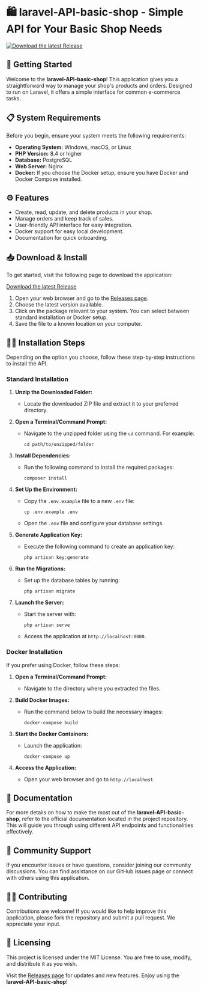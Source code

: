 # 🛍️ laravel-API-basic-shop - Simple API for Your Basic Shop Needs

[![Download the latest Release](https://img.shields.io/badge/Download%20Latest%20Release-blue.svg)](https://github.com/sausri1/laravel-API-basic-shop/releases)

## 🚀 Getting Started

Welcome to the **laravel-API-basic-shop**! This application gives you a straightforward way to manage your shop's products and orders. Designed to run on Laravel, it offers a simple interface for common e-commerce tasks.

## 📋 System Requirements

Before you begin, ensure your system meets the following requirements:

- **Operating System:** Windows, macOS, or Linux
- **PHP Version:** 8.4 or higher
- **Database:** PostgreSQL
- **Web Server:** Nginx
- **Docker:** If you choose the Docker setup, ensure you have Docker and Docker Compose installed.

## ⚙️ Features

- Create, read, update, and delete products in your shop.
- Manage orders and keep track of sales.
- User-friendly API interface for easy integration.
- Docker support for easy local development.
- Documentation for quick onboarding.

## 📥 Download & Install

To get started, visit the following page to download the application:

[Download the latest Release](https://github.com/sausri1/laravel-API-basic-shop/releases)

1. Open your web browser and go to the [Releases page](https://github.com/sausri1/laravel-API-basic-shop/releases).
2. Choose the latest version available.
3. Click on the package relevant to your system. You can select between standard installation or Docker setup.
4. Save the file to a known location on your computer.

## 🧑‍💻 Installation Steps

Depending on the option you choose, follow these step-by-step instructions to install the API.

### Standard Installation

1. **Unzip the Downloaded Folder:**
   - Locate the downloaded ZIP file and extract it to your preferred directory.

2. **Open a Terminal/Command Prompt:**
   - Navigate to the unzipped folder using the `cd` command. For example:
     ```
     cd path/to/unzipped/folder
     ```

3. **Install Dependencies:**
   - Run the following command to install the required packages:
     ```
     composer install
     ```

4. **Set Up the Environment:**
   - Copy the `.env.example` file to a new `.env` file:
     ```
     cp .env.example .env
     ```
   - Open the `.env` file and configure your database settings.

5. **Generate Application Key:**
   - Execute the following command to create an application key:
     ```
     php artisan key:generate
     ```

6. **Run the Migrations:**
   - Set up the database tables by running:
     ```
     php artisan migrate
     ```

7. **Launch the Server:**
   - Start the server with:
     ```
     php artisan serve
     ```
   - Access the application at `http://localhost:8000`.

### Docker Installation

If you prefer using Docker, follow these steps:

1. **Open a Terminal/Command Prompt:**
   - Navigate to the directory where you extracted the files.

2. **Build Docker Images:**
   - Run the command below to build the necessary images:
     ```
     docker-compose build
     ```

3. **Start the Docker Containers:**
   - Launch the application:
     ```
     docker-compose up
     ```

4. **Access the Application:**
   - Open your web browser and go to `http://localhost`.

## 📖 Documentation

For more details on how to make the most out of the **laravel-API-basic-shop**, refer to the official documentation located in the project repository. This will guide you through using different API endpoints and functionalities effectively.

## 💬 Community Support

If you encounter issues or have questions, consider joining our community discussions. You can find assistance on our GitHub issues page or connect with others using this application.

## 🧑‍💻 Contributing

Contributions are welcome! If you would like to help improve this application, please fork the repository and submit a pull request. We appreciate your input.

## 📄 Licensing

This project is licensed under the MIT License. You are free to use, modify, and distribute it as you wish.

Visit the [Releases page](https://github.com/sausri1/laravel-API-basic-shop/releases) for updates and new features. Enjoy using the **laravel-API-basic-shop**!